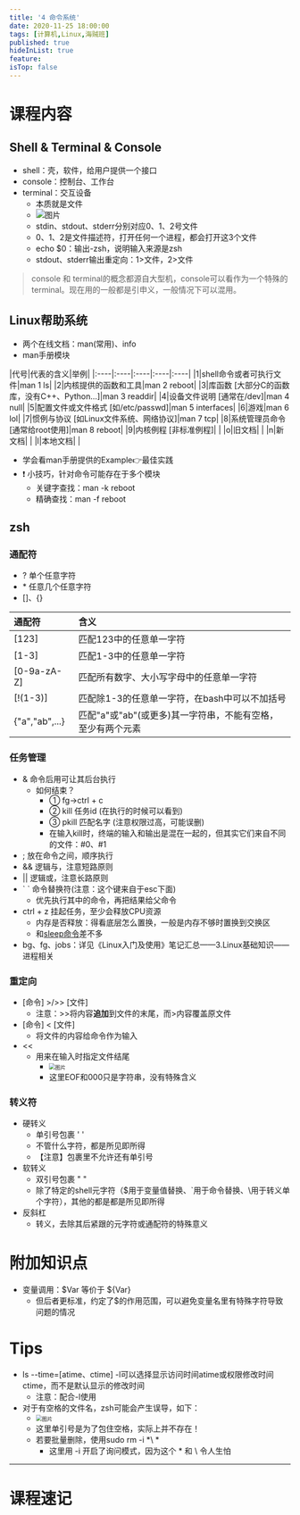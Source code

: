 ```yaml
---
title: '4 命令系统'
date: 2020-11-25 18:00:00
tags: [计算机,Linux,海贼班]
published: true
hideInList: true
feature: 
isTop: false
---
```

# 课程内容

## Shell & Terminal & Console

* shell：壳，软件，给用户提供一个接口
* console：控制台、工作台
* terminal：交互设备
    * 本质就是文件
    * ![图片](https://i.loli.net/2020/12/09/dWhqRLDSAfgnoKJ.png)
    * stdin、stdout、stderr分别对应0、1、2号文件
    * 0、1、2是文件描述符，打开任何一个进程，都会打开这3个文件
    * echo $0：输出-zsh，说明输入来源是zsh
    * stdout、stderr输出重定向：1>文件，2>文件
>console 和 terminal的概念都源自大型机，console可以看作为一个特殊的terminal。现在用的一般都是引申义，一般情况下可以混用。
## Linux帮助系统

* 两个在线文档：man(常用)、info
* man手册模块

|代号|代表的含义|举例|
|:----|:----|:----|:----|:----|
|1|shell命令或者可执行文件|man 1 ls|
|2|内核提供的函数和工具|man 2 reboot|
|3|库函数 [大部分C的函数库，没有C++、Python...]|man 3 readdir|
|4|设备文件说明 [通常在/dev]|man 4 null|
|5|配置文件或文件格式 [如/etc/passwd]|man 5 interfaces|
|6|游戏|man 6 lol|
|7|惯例与协议 [如Linux文件系统、网络协议]|man 7 tcp|
|8|系统管理员命令 [通常给root使用]|man 8 reboot|
|9|内核例程 [非标准例程]|    |
|o|旧文档|    |
|n|新文档|    |
|l|本地文档|    |

* 学会看man手册提供的Example👉最佳实践
* ❗ 小技巧，针对命令可能存在于多个模块
    * 关键字查找：man -k reboot
    * 精确查找：man -f reboot
## zsh

### 通配符

* ? 单个任意字符
* \* 任意几个任意字符
* []、{}

|通配符|含义|
|:----|:----|
|[123]|匹配123中的任意单一字符|
|[1-3]|匹配1-3中的任意单一字符|
|[0-9a-zA-Z]|匹配所有数字、大小写字母中的任意单一字符|
|[!(1-3)]|匹配除1-3的任意单一字符，在bash中可以不加括号|
|{"a","ab",...}|匹配"a"或"ab"(或更多)其一字符串，不能有空格，至少有两个元素|

### 任务管理

* & 命令后用可让其后台执行
    * 如何结束？
        * ① fg→ctrl + c
        * ② kill 任务id (在执行的时候可以看到)
        * ③ pkill 匹配名字 (注意权限过高，可能误删)
        * 在输入kill时，终端的输入和输出是混在一起的，但其实它们来自不同的文件：#0、#1
* ; 放在命令之间，顺序执行
* && 逻辑与，注意短路原则
* || 逻辑或，注意长路原则
* \` \` 命令替换符(注意：这个键来自于esc下面)
    * 优先执行其中的命令，再把结果给父命令
* ctrl + z 挂起任务，至少会释放CPU资源
    * 内存是否释放：得看底层怎么置换，一般是内存不够时置换到交换区
    * 和[sleep命令](http://c.biancheng.net/linux/sleep.html)差不多
* bg、fg、jobs：详见《Linux入门及使用》笔记汇总——3.Linux基础知识——进程相关
### 重定向

* [命令] >/>> [文件]
    * 注意：>>将内容**追加**到文件的末尾，而>内容覆盖原文件
* [命令] < [文件]
    * 将文件的内容给命令作为输入
* <<
    * 用来在输入时指定文件结尾
        * <img src="https://i.loli.net/2020/12/09/aYeOCBknJQF8slX.png" alt="图片" style="zoom:67%;" />
        * 这里EOF和000只是字符串，没有特殊含义
### 转义符

* 硬转义
    * 单引号包裹 ' '
    * 不管什么字符，都是所见即所得
    * 【注意】包裹里不允许还有单引号
* 软转义
    * 双引号包裹 " "
    * 除了特定的shell元字符（$用于变量值替换、`用于命令替换、\用于转义单个字符），其他的都是都是所见即所得
* 反斜杠
    * 转义，去除其后紧跟的元字符或通配符的特殊意义
# 附加知识点

* 变量调用：$Var 等价于 ${Var}
    * 但后者更标准，约定了$的作用范围，可以避免变量名里有特殊字符导致问题的情况
# Tips

* ls --time=[atime、ctime] -l可以选择显示访问时间atime或权限修改时间ctime，而不是默认显示的修改时间
    * 注意：配合-l使用
* 对于有空格的文件名，zsh可能会产生误导，如下：
    * <img src="https://i.loli.net/2020/12/09/w9NfMFbZQJSYIam.png" alt="图片" style="zoom:67%;" />
    * 这里单引号是为了包住空格，实际上并不存在！
    * 若要批量删除，使用sudo rm -i *\ *
        * 这里用 -i 开启了询问模式，因为这个 * 和 \ 令人生怕

---


# 课程速记

